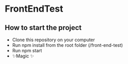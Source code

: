 # FrontEndTest

## How to start the project
- Clone this repository on your computer
- Run npm install from the root folder (/front-end-test)
- Run npm start
- ✨Magic ✨
